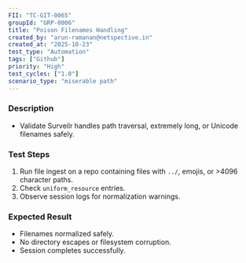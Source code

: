 ```yaml
---
FII: "TC-GIT-0065"
groupId: "GRP-0006"
title: "Poison Filenames Handling"
created_by: "arun-ramanan@netspective.in"
created_at: "2025-10-23"
test_type: "Automation"
tags: ["Github"]
priority: "High"
test_cycles: ["1.0"]
scenario_type: "miserable path"
---
```

### Description
- Validate Surveilr handles path traversal, extremely long, or Unicode filenames safely.

### Test Steps
1. Run file ingest on a repo containing files with `../`, emojis, or >4096 character paths.  
2. Check `uniform_resource` entries.  
3. Observe session logs for normalization warnings.

### Expected Result
- Filenames normalized safely.  
- No directory escapes or filesystem corruption.  
- Session completes successfully.
